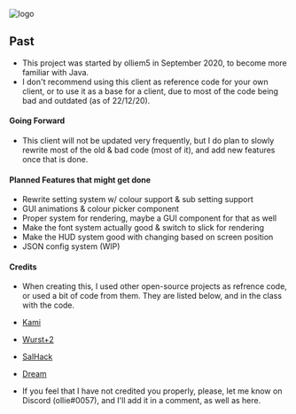 ![logo](https://github.com/olliem5/past/blob/master/src/main/resources/assets/pastclient/pastbanner.png)

## Past
* This project was started by olliem5 in September 2020, to become more familiar with Java.
* I don't recommend using this client as reference code for your own client, or to use it as a base for a client, due to most of the code being bad and outdated (as of 22/12/20).

#### Going Forward
* This client will not be updated very frequently, but I do plan to slowly rewrite most of the old & bad code (most of it), and add new features once that is done.

#### Planned Features that might get done
* Rewrite setting system w/ colour support & sub setting support
* GUI animations & colour picker component
* Proper system for rendering, maybe a GUI component for that as well
* Make the font system actually good & switch to slick for rendering
* Make the HUD system good with changing based on screen position
* JSON config system (WIP)

#### Credits
* When creating this, I used other open-source projects as refrence code, or used a bit of code from them. They are listed below, and in the class with the code.

* [Kami](https://github.com/zeroeightysix/KAMI)
* [Wurst+2](https://github.com/TrvsF/wurstplus-two)
* [SalHack](https://github.com/ionar2/spidermod)
* [Dream](https://github.com/Katatje/Dream)

* If you feel that I have not credited you properly, please, let me know on Discord (ollie#0057), and I'll add it in a comment, as well as here.

